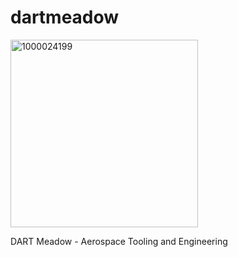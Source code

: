 # dartmeadow
<img width="300" height="300" alt="1000024199" src="https://github.com/user-attachments/assets/f0e9a60e-e2c7-43fc-94b6-d1bb2aea5044" />



DART Meadow - Aerospace Tooling and Engineering 
